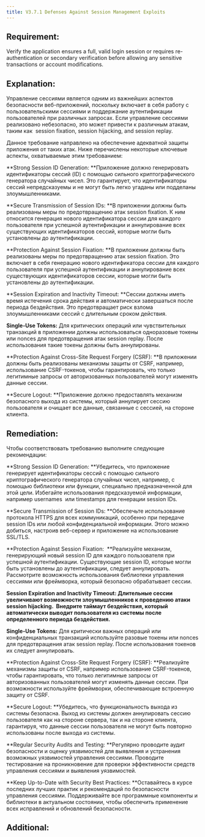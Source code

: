 ```yaml
---
title: V3.7.1 Defenses Against Session Management Exploits
---
```




## Requirement:

Verify the application ensures a full, valid login session or requires re-authentication or secondary verification before allowing any sensitive transactions or account modifications.

## Explanation:

Управление сессиями является одним из важнейших аспектов безопасности веб-приложений, поскольку включает в себя работу с пользовательскими сессиями и поддержание аутентификации пользователей при различных запросах. Если управление сессиями реализовано небезопасно, это может привести к различным атакам, таким как  session fixation, session hijacking, and session replay.

Данное требование направлено на обеспечение адекватной защиты приложения от таких атак. Ниже перечислены некоторые ключевые аспекты, охватываемые этим требованием:

**Strong Session ID Generation: **Приложение должно генерировать идентификаторы сессий (ID) с помощью сильного криптографического генератора случайных чисел. Это гарантирует, что идентификаторы сессий непредсказуемы и не могут быть легко угаданы или подделаны злоумышленниками.

**Secure Transmission of Session IDs: **В приложении должны быть реализованы меры по предотвращению атак session fixation. К ним относится генерация нового идентификатора сессии для каждого пользователя при успешной аутентификации и аннулирование всех существующих идентификаторов сессий, которые могли быть установлены до аутентификации.

**Protection Against Session Fixation: **В приложении должны быть реализованы меры по предотвращению атак session fixation. Это включает в себя генерацию нового идентификатора сессии для каждого пользователя при успешной аутентификации и аннулирование всех существующих идентификаторов сессии, которые могли быть установлены до аутентификации.

**Session Expiration and Inactivity Timeout: **Сессии должны иметь время истечения срока действия и автоматически завершаться после периода бездействия. Это предотвращает риск взлома злоумышленниками сессий с длительным сроком действия.

**Single-Use Tokens:** Для критических операций или чувствительных транзакций в приложении должны использоваться одноразовые токены или nonces для предотвращения атак session replay. После использования такие токены должны быть аннулированы.

**Protection Against Cross-Site Request Forgery (CSRF): **В приложении должны быть реализованы механизмы защиты от CSRF, например, использование CSRF-токенов, чтобы гарантировать, что только легитимные запросы от авторизованных пользователей могут изменять данные сессии.

**Secure Logout: **Приложение должно предоставлять механизм безопасного выхода из системы, который аннулирует сессию пользователя и очищает все данные, связанные с сессией, на стороне клиента.

## Remediation:

Чтобы соответствовать требованию выполните следующие рекомендации: 

**Strong Session ID Generation: **Убедитесь, что приложение генерирует идентификаторы сессий с помощью сильного криптографического генератора случайных чисел, например, с помощью библиотеки или функции, специально предназначенной для этой цели. Избегайте использования предсказуемой информации, например usernames  или timestamps для генерации session IDs.

**Secure Transmission of Session IDs: **Обеспечьте использование протокола HTTPS для всех коммуникаций, особенно при передаче session IDs или любой конфиденциальной информации. Этого можно добиться, настроив веб-сервер и приложение на использование SSL/TLS.

**Protection Against Session Fixation:  **Реализуйте механизм, генерирующий новый session ID для каждого пользователя при успешной аутентификации. Существующие session ID, которые могли быть установлены до аутентификации, следует аннулировать.
Рассмотрите возможность использования библиотеки управления сессиями или фреймворка, который безопасно обрабатывает сессии.

**Session Expiration and Inactivity Timeout: **Длительные сессии увеличивают возможности злоумышленников к проведению атаки session hijacking.  Внедрите таймаут бездействия, который автоматически выводит пользователя из системы после определенного периода бездействия.****

**Single-Use Tokens:** Для критически важных операций или конфиденциальных транзакций используйте разовые токены или nonces для предотвращения атак session replay. После использования токенов их следует аннулировать.

**Protection Against Cross-Site Request Forgery (CSRF): **Реализуйте механизмы защиты от CSRF, например использование CSRF-токенов, чтобы гарантировать, что только легитимные запросы от авторизованных пользователей могут изменять данные сессии. При возможности используйте фреймворки, обеспечивающие встроенную защиту от CSRF.

**Secure Logout: **Убедитесь, что функциональность выхода из системы безопасна. Выход из системы должен аннулировать сессию пользователя как на стороне сервера, так и на стороне клиента, гарантируя, что данные сессии пользователя не могут быть повторно использованы после выхода из системы.

**Regular Security Audits and Testing: **Регулярно проводите аудит безопасности и оценку уязвимостей для выявления и устранения возможных уязвимостей управления сессиями. Проводите тестирование на проникновение для проверки эффективности средств управления сессиями и выявления уязвимостей.

**Keep Up-to-Date with Security Best Practices: **Оставайтесь в курсе последних лучших практик и рекомендаций по безопасности управления сессиями. Поддерживайте все программные компоненты и библиотеки в актуальном состоянии, чтобы обеспечить применение всех исправлений и обновлений безопасности.

## Additional:





